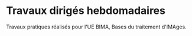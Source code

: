 # Travaux dirigés hebdomadaires
Travaux pratiques réalisés pour l'UE BIMA, Bases du traitement d'IMAges.
